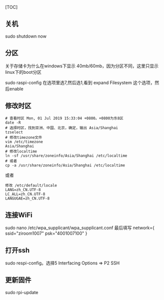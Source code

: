 [TOC]

## 关机

sudo shutdown now

## 分区

关于存储卡为什么在windows下显示 40mb/60mb，因为分区不同，这里只显示linux下的boot分区

sudo raspi-config 在选项里选7,然后选1,看到 expand Filesystem 这个选项，然后enable

## 修改时区

```
# 查看时区 Mon, 01 Jul 2019 15:33:04 +0800。+0800为东8区
date -R 
# 选择时区，找到亚洲、中国、北京，确定，输出 Asia/Shanghai
tzselect
# 修改timezone文件
vim /etc/timezone
Asia/Shanghai
# 修改localtime
ln -sf /usr/share/zoneinfo/Asia/Shanghai /etc/localtime
# 或者
cp -a /usr/share/zoneinfo/Asia/Shanghai /etc/localtime
```

或者

```
修改 /etc/default/locale
LANG=zh_CN.UTF-8
LC_ALL=zh_CN.UTF-8
LANGUGAE=zh_CN.UTF-8
```

## 连接WiFi

sudo nano /etc/wpa_supplicant/wpa_supplicant.conf
最后填写
network={
        ssid="ziroom1007"
        psk="4001007100"
}

## 打开ssh

sudo respi-config。选择5 Interfacing Options => P2 SSH

## 更新固件

sudo rpi-update



